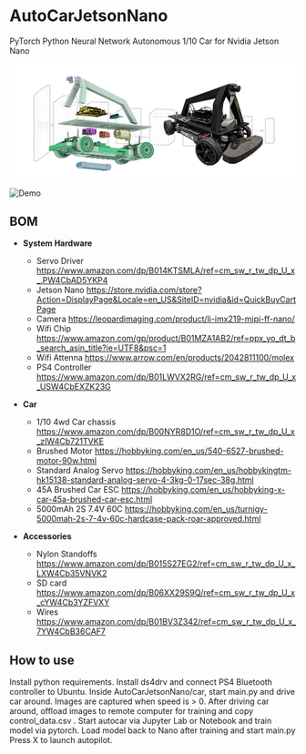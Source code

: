 # AutoCarJetsonNano
PyTorch Python Neural Network Autonomous 1/10 Car for Nvidia Jetson Nano

![Jetson Nano 1/10th RC Car](media/carbg.png)

![Demo](https://media.giphy.com/media/jn2q3m1mUHt7hx2DQe/giphy.gif)

## BOM

* **System Hardware**
    * Servo Driver https://www.amazon.com/dp/B014KTSMLA/ref=cm_sw_r_tw_dp_U_x_.PW4CbAD5YKP4
    * Jetson Nano https://store.nvidia.com/store?Action=DisplayPage&Locale=en_US&SiteID=nvidia&id=QuickBuyCartPage
    * Camera https://leopardimaging.com/product/li-imx219-mipi-ff-nano/
    * Wifi Chip https://www.amazon.com/gp/product/B01MZA1AB2/ref=ppx_yo_dt_b_search_asin_title?ie=UTF8&psc=1
    * Wifi Attenna https://www.arrow.com/en/products/2042811100/molex
    * PS4 Controller https://www.amazon.com/dp/B01LWVX2RG/ref=cm_sw_r_tw_dp_U_x_USW4CbEXZK23G

* **Car**
    * 1/10 4wd Car chassis https://www.amazon.com/dp/B00NYR8D1O/ref=cm_sw_r_tw_dp_U_x_zIW4Cb721TVKE
    * Brushed Motor https://hobbyking.com/en_us/540-6527-brushed-motor-90w.html
    * Standard Analog Servo https://hobbyking.com/en_us/hobbykingtm-hk15138-standard-analog-servo-4-3kg-0-17sec-38g.html
    * 45A Brushed Car ESC https://hobbyking.com/en_us/hobbyking-x-car-45a-brushed-car-esc.html
    * 5000mAh 2S 7.4V 60C https://hobbyking.com/en_us/turnigy-5000mah-2s-7-4v-60c-hardcase-pack-roar-approved.html

* **Accessories**
    * Nylon Standoffs https://www.amazon.com/dp/B015S27EG2/ref=cm_sw_r_tw_dp_U_x_LXW4Cb35VNVK2
    * SD card https://www.amazon.com/dp/B06XX29S9Q/ref=cm_sw_r_tw_dp_U_x_cYW4Cb3YZFVXY
    * Wires https://www.amazon.com/dp/B01BV3Z342/ref=cm_sw_r_tw_dp_U_x_7YW4CbB36CAF7

## How to use

Install python requirements. Install ds4drv and connect PS4 Bluetooth controller to Ubuntu. Inside AutoCarJetsonNano/car, start main.py and drive car around.  Images are captured when speed is > 0.  After driving car around, offload images to remote computer for training and copy control_data.csv .  Start autocar via Jupyter Lab or Notebook and train model via pytorch. Load model back to Nano after training and start main.py  Press X to launch autopilot.